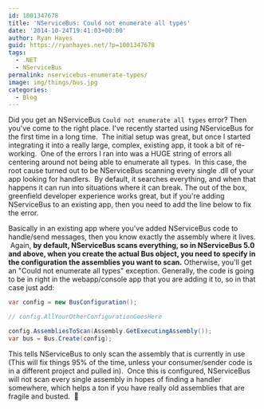 ```yaml
---
id: 1001347678
title: 'NServiceBus: Could not enumerate all types'
date: '2014-10-24T19:41:03+00:00'
author: Ryan Hayes
guid: https://ryanhayes.net/?p=1001347678
tags:
  - .NET
  - NServiceBus
permalink: nservicebus-enumerate-types/
image: img/things/bus.jpg
categories:
  - Blog
---
```

Did you get an NServiceBus `Could not enumerate all types` error? Then you've come to the right place. I've recently started using NServiceBus for the first time in a long time.  The initial setup was great, but once I started integrating it into a really large, complex, existing app, it took a bit of re-working.  One of the errors I ran into was a HUGE string of errors all centering around not being able to enumerate all types.  In this case, the root cause turned out to be NServiceBus scanning every single .dll of your app looking for handlers.  By default, it searches everything, and when that happens it can run into situations where it can break. The out of the box, greenfield developer experience works great, but if you're adding NServiceBus to an existing app, then you need to add the line below to fix the error.

Basically in an existing app where you've added NServiceBus code to handle/send messages, then you know exactly the assembly where it lives.  Again, **by default, NServiceBus scans everything, so in NServiceBus 5.0 and above, when you create the actual Bus object, you need to specify in the configuration the assemblies you want to scan.** Otherwise, you'll get an "Could not enumerate all types" exception. Generally, the code is going to be in right in the webapp/console app that you are adding it to, so in that case just add:

```csharp
var config = new BusConfiguration();

// config.AllYourOtherConfigurationGoesHere

config.AssembliesToScan(Assembly.GetExecutingAssembly());
var bus = Bus.Create(config);
```

This tells NServiceBus to only scan the assembly that is currently in use (This will fix things 95% of the time, unless your consumer/sender code is in a different project and pulled in).  Once this is configured, NServiceBus will not scan every single assembly in hopes of finding a handler somewhere, which helps a ton if you have really old assemblies that are fragile and busted.  🙂

